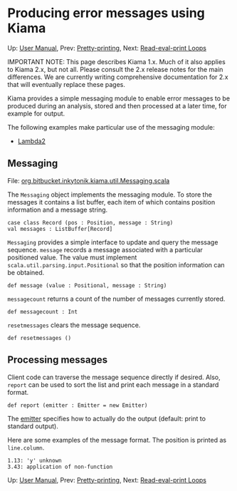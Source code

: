 # Producing error messages using Kiama

Up: [User Manual](UserManual.md), Prev: [Pretty-printing](PrettyPrinting.md), Next: [Read-eval-print Loops](ReadEvalPrintLoops.md)

IMPORTANT NOTE: This page describes Kiama 1.x. Much of it also applies
to Kiama 2.x, but not all. Please consult the 2.x release notes for the
main differences. We are currently writing comprehensive documentation
for 2.x that will eventually replace these pages.

Kiama provides a simple messaging module to enable error messages to
be produced during an analysis, stored and then processed at a later
time, for example for output.

The following examples make particular use of the messaging module:

  * [Lambda2](Lambda2.md)

## Messaging

File: [org.bitbucket.inkytonik.kiama.util.Messaging.scala](http://code.google.com/p/kiama/source/browse/library/src/org/bitbucket/inkytonik/kiama/util/Messaging.scala)

The `Messaging` object implements the messaging module. To store the
messages it contains a list buffer, each item of which contains position
information and a message string.

```
case class Record (pos : Position, message : String)
val messages : ListBuffer[Record]
```

`Messaging` provides a simple interface to update and query the
message sequence. `message` records a message associated with a
particular positioned value.  The value must implement
`scala.util.parsing.input.Positional` so that the position information
can be obtained.

```
def message (value : Positional, message : String)
```

`messagecount` returns a count of the number of messages currently
stored.

```
def messagecount : Int
```

`resetmessages` clears the message sequence.

```
def resetmessages ()
```

## Processing messages

Client code can traverse the message sequence directly if desired.
Also, `report` can be used to sort the list and print each message
in a standard format.

```
def report (emitter : Emitter = new Emitter)
```

The
[emitter](http://code.google.com/p/kiama/source/browse/core/src/org/bitbucket/inkytonik/kiama/util/Emitter.scala)
specifies how to actually do the output (default: print
to standard output).

Here are some examples of the message format. The position is printed
as `line.column`.

```
1.13: 'y' unknown
3.43: application of non-function
```

Up: [User Manual](UserManual.md), Prev: [Pretty-printing](PrettyPrinting.md), Next: [Read-eval-print Loops](ReadEvalPrintLoops.md)
